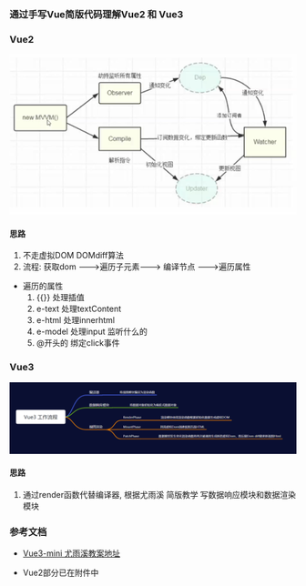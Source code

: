 ### 通过手写Vue简版代码理解Vue2 和 Vue3

### Vue2 

![vue2](./photo/Vue2模拟流程.png)

#### 思路
1. 不走虚拟DOM DOMdiff算法
2. 流程: 获取dom --->遍历子元素---> 编译节点 --->遍历属性 
  * 遍历的属性
    1. {{}}    处理插值
    2. e-text  处理textContent
    3. e-html  处理innerhtml
    4. e-model 处理input 监听什么的
    5. @开头的  绑定click事件


### Vue3 

![vue3](./photo/Vue3工作流程.png)

#### 思路
1. 通过render函数代替编译器, 根据尤雨溪 简版教学 写数据响应模块和数据渲染模块


### 参考文档

* [Vue3-mini 尤雨溪教案地址](https://codepen.io/collection/DkxpbE?cursor=ZD0xJm89MSZwPTEmdj0z)

* Vue2部分已在附件中